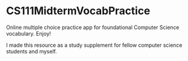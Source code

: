 # CS111MidtermVocabPractice
Online multiple choice practice app for foundational Computer Science vocabulary. Enjoy!

I made this resource as a study supplement for fellow computer science students and myself.


